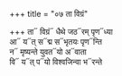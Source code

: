 +++
title = "०७ ता विग्रं"

+++
ता᳓ विग्रं᳓ धैथे जठ᳓रम् पृण᳓ध्या  
आ᳓ य᳓त् स᳓द्म स᳓भृतयः पृण᳓न्ति  
न᳓ मृष्यन्ते युवत᳓यो अ᳓वाता  
वि᳓ य᳓त् प᳓यो विश्वजिन्वा भ᳓रन्ते